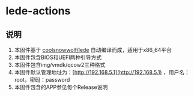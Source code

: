 # lede-actions
## 说明
1. 本固件基于 [coolsnowwolf/lede](https://github.com/coolsnowwolf/lede) 自动编译而成，适用于x86_64平台
2. 本固件包含BIOS和UEFI两种引导方式
3. 本固件包含img/vmdk/qcow2三种格式
4. 本固件默认管理地址为：[http://192.168.5.1](http://192.168.5.1) ，用户名：root，密码：password
5. 本固件包含的APP参见每个Release说明